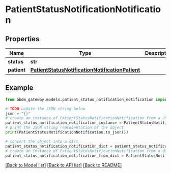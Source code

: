 # PatientStatusNotificationNotification


## Properties

Name | Type | Description | Notes
------------ | ------------- | ------------- | -------------
**status** | **str** |  | 
**patient** | [**PatientStatusNotificationNotificationPatient**](PatientStatusNotificationNotificationPatient.md) |  | 

## Example

```python
from abdm_gateway.models.patient_status_notification_notification import PatientStatusNotificationNotification

# TODO update the JSON string below
json = "{}"
# create an instance of PatientStatusNotificationNotification from a JSON string
patient_status_notification_notification_instance = PatientStatusNotificationNotification.from_json(json)
# print the JSON string representation of the object
print(PatientStatusNotificationNotification.to_json())

# convert the object into a dict
patient_status_notification_notification_dict = patient_status_notification_notification_instance.to_dict()
# create an instance of PatientStatusNotificationNotification from a dict
patient_status_notification_notification_from_dict = PatientStatusNotificationNotification.from_dict(patient_status_notification_notification_dict)
```
[[Back to Model list]](../README.md#documentation-for-models) [[Back to API list]](../README.md#documentation-for-api-endpoints) [[Back to README]](../README.md)


